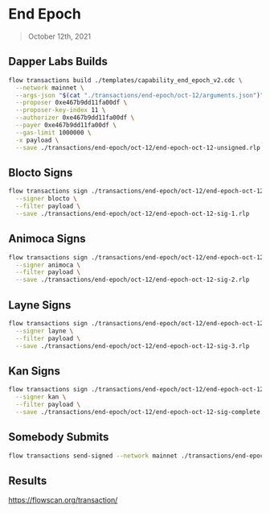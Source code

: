 # End Epoch
> October 12th, 2021

## Dapper Labs Builds

```sh
flow transactions build ./templates/capability_end_epoch_v2.cdc \
  --network mainnet \
  --args-json "$(cat "./transactions/end-epoch/oct-12/arguments.json")" \
  --proposer 0xe467b9dd11fa00df \
  --proposer-key-index 11 \
  --authorizer 0xe467b9dd11fa00df \
  --payer 0xe467b9dd11fa00df \
  --gas-limit 1000000 \
  -x payload \
  --save ./transactions/end-epoch/oct-12/end-epoch-oct-12-unsigned.rlp
```

## Blocto Signs

```sh
flow transactions sign ./transactions/end-epoch/oct-12/end-epoch-oct-12-unsigned.rlp \
  --signer blocto \
  --filter payload \
  --save ./transactions/end-epoch/oct-12/end-epoch-oct-12-sig-1.rlp
```

## Animoca Signs

```sh
flow transactions sign ./transactions/end-epoch/oct-12/end-epoch-oct-12-sig-1.rlp \
  --signer animoca \
  --filter payload \
  --save ./transactions/end-epoch/oct-12/end-epoch-oct-12-sig-2.rlp
```

## Layne Signs

```sh
flow transactions sign ./transactions/end-epoch/oct-12/end-epoch-oct-12-sig-2.rlp \
  --signer layne \
  --filter payload \
  --save ./transactions/end-epoch/oct-12/end-epoch-oct-12-sig-3.rlp
```

## Kan Signs

```sh
flow transactions sign ./transactions/end-epoch/oct-12/end-epoch-oct-12-sig-3.rlp \
  --signer kan \
  --filter payload \
  --save ./transactions/end-epoch/oct-12/end-epoch-oct-12-sig-complete.rlp
```

## Somebody Submits

```sh
flow transactions send-signed --network mainnet ./transactions/end-epoch/oct-12/end-epoch-oct-12-sig-complete.rlp
```

## Results

https://flowscan.org/transaction/

